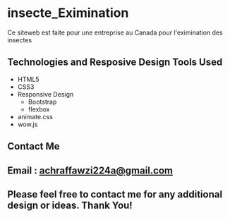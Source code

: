 # insecte_Eximination
Ce siteweb est faite pour une entreprise au Canada pour l'eximination des insectes

## Technologies and Resposive Design Tools Used
- HTML5
- CSS3
- Responsive Design
  - Bootstrap
  - flexbox
- animate.css
- wow.js
  
## Contact Me
  ## Email : achraffawzi224a@gmail.com
 
## Please feel free to contact me for any additional design or ideas. Thank You!

